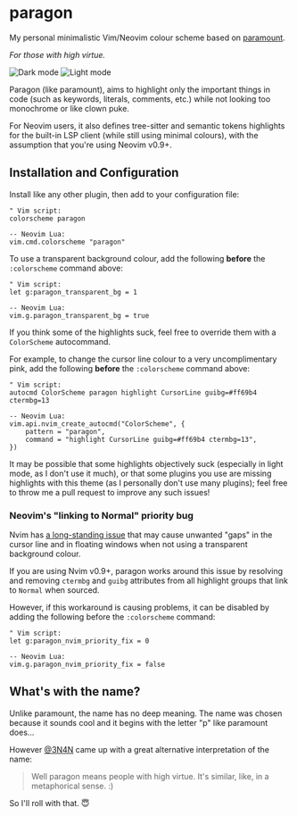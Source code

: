 # paragon

My personal minimalistic Vim/Neovim colour scheme based on
[paramount](https://github.com/owickstrom/vim-colors-paramount).

_For those with high virtue._

![Dark mode](https://github.com/seandewar/paragon.vim/assets/6256228/a9df29e6-2ea9-4f3c-91d0-74f4597f21e4)
![Light mode](https://github.com/seandewar/paragon.vim/assets/6256228/a28053f1-046a-43ff-b965-80674f0cdfb9)

Paragon (like paramount), aims to highlight only the important things in code
(such as keywords, literals, comments, etc.) while not looking too monochrome or
like clown puke.

For Neovim users, it also defines tree-sitter and semantic tokens highlights
for the built-in LSP client (while still using minimal colours), with the
assumption that you're using Neovim v0.9+.

## Installation and Configuration

Install like any other plugin, then add to your configuration file:

```
" Vim script:
colorscheme paragon

-- Neovim Lua:
vim.cmd.colorscheme "paragon"
```

To use a transparent background colour, add the following **before** the
`:colorscheme` command above:

```
" Vim script:
let g:paragon_transparent_bg = 1

-- Neovim Lua:
vim.g.paragon_transparent_bg = true
```

If you think some of the highlights suck, feel free to override them with a
`ColorScheme` autocommand.

For example, to change the cursor line colour to a very uncomplimentary pink,
add the following **before** the `:colorscheme` command above:

```
" Vim script:
autocmd ColorScheme paragon highlight CursorLine guibg=#ff69b4 ctermbg=13

-- Neovim Lua:
vim.api.nvim_create_autocmd("ColorScheme", {
    pattern = "paragon",
    command = "highlight CursorLine guibg=#ff69b4 ctermbg=13",
})
```

It may be possible that some highlights objectively suck (especially in light
mode, as I don't use it much), or that some plugins you use are missing
highlights with this theme (as I personally don't use many plugins); feel free
to throw me a pull request to improve any such issues!

### Neovim's "linking to Normal" priority bug

Nvim has [a long-standing issue](https://github.com/neovim/neovim/issues/9019)
that may cause unwanted "gaps" in the cursor line and in floating windows when
not using a transparent background colour.

If you are using Nvim v0.9+, paragon works around this issue by resolving and
removing `ctermbg` and `guibg` attributes from all highlight groups that link to
`Normal` when sourced.

However, if this workaround is causing problems, it can be disabled by adding
the following before the `:colorscheme` command:

```
" Vim script:
let g:paragon_nvim_priority_fix = 0

-- Neovim Lua:
vim.g.paragon_nvim_priority_fix = false
```

## What's with the name?

Unlike paramount, the name has no deep meaning. The name was chosen because it
sounds cool and it begins with the letter "p" like paramount does...

However [@3N4N](https://github.com/3N4N) came up with a great alternative
interpretation of the name:

> Well paragon means people with high virtue.
> It's similar, like, in a metaphorical sense. :)

So I'll roll with that. 😇
